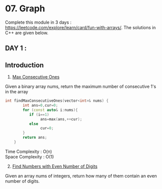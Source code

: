 # 07. Graph 

Complete this module in 3 days : https://leetcode.com/explore/learn/card/fun-with-arrays/. The solutions in C++ are given below.

## DAY 1 :
## Introduction

1. [Max Consecutive Ones](https://leetcode.com/problems/max-consecutive-ones/)

Given a binary array nums, return the maximum number of consecutive 1's in the array

```c++
int findMaxConsecutiveOnes(vector<int>& nums) {
        int ans=0,cur=0;
        for (const auto& i:nums){
           if (i==1)
                ans=max(ans,++cur);
           else 
                cur=0;
        }
        return ans;
    }
```
Time Complexity : O(n)\
Space Complexity : O(1)


2. [Find Numbers with Even Number of Digits](https://leetcode.com/problems/find-numbers-with-even-number-of-digits/)

Given an array nums of integers, return how many of them contain an even number of digits.
